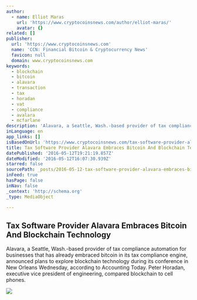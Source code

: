 ```yaml
---
author:
  - name: Elliot Maras
    url: 'https://www.cryptocoinsnews.com/author/elliot-maras/'
    avatar: {}
related: []
publisher:
  url: 'https://www.cryptocoinsnews.com'
  name: 'CCN: Financial Bitcoin & Cryptocurrency News'
  favicon: null
  domain: www.cryptocoinsnews.com
keywords:
  - blockchain
  - bitcoin
  - alavara
  - transaction
  - tax
  - horadan
  - vat
  - compliance
  - avalara
  - mcfarlane
description: 'Alavara, a Seattle, Wash.-based provider of tax compliance automation for businesses that has already embraced bitcoin in its tax compliance engine, announced plans to explore blockchain technology during its conference in New Orleans Wednesday, according to Accounting Today. Peter Horadan, executive vice president of engineering, compared blockchain to cell phones.'
inLanguage: en
app_links: []
isBasedOnUrl: 'https://www.cryptocoinsnews.com/tax-software-provider-alavara-embraces-bitcoin-and-blockchain-technology/'
title: Tax Software Provider Alavara Embraces Bitcoin And Blockchain Technology
datePublished: '2016-05-12T19:21:19.857Z'
dateModified: '2016-05-12T16:07:30.939Z'
starred: false
sourcePath: _posts/2016-05-12-tax-software-provider-alavara-embraces-bitcoin-and-blockchai.md
inFeed: true
hasPage: false
inNav: false
_context: 'http://schema.org'
_type: MediaObject

---
```

<article style=""><h1>Tax Software Provider Alavara Embraces Bitcoin And Blockchain Technology</h1><p>Alavara, a Seattle, Wash.-based provider of tax compliance automation for businesses that has already embraced bitcoin in its tax compliance engine, announced plans to explore blockchain technology during its conference in New Orleans Wednesday, according to Accounting Today. Peter Horadan, executive vice president of engineering, compared blockchain to cell phones.</p><img src="https://www.cryptocoinsnews.com/wp-content/uploads/2016/05/Tax-calculator.jpg" /></article>